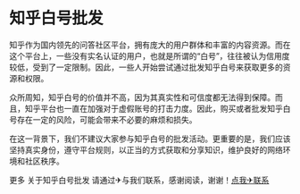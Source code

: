 # 知乎白号批发

知乎作为国内领先的问答社区平台，拥有庞大的用户群体和丰富的内容资源。而在这个平台上，一些没有实名认证的用户，也就是所谓的“白号”，往往被认为信用度较低，受到了一定限制。因此，一些人开始尝试通过批发知乎白号来获取更多的资源和权限。

众所周知，知乎白号的价值并不高，因为其真实性和可信度都无法得到保障。而且，知乎平台也一直在加强对于虚假账号的打击力度。因此，购买或者批发知乎白号存在一定的风险，可能会带来不必要的麻烦和损失。

在这一背景下，我们不建议大家参与知乎白号的批发活动。更重要的是，我们应该坚持真实身份，遵守平台规则，以正当的方式获取和分享知识，维护良好的网络环境和社区秩序。

更多 关于知乎白号批发 请通过✈与我们联系，感谢阅读，谢谢！[点我✈联系](https://1.k02.cc)